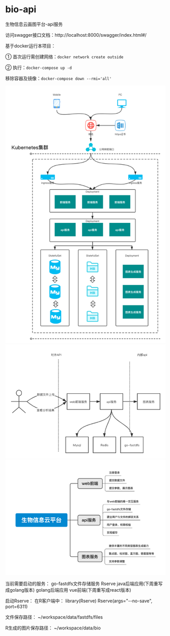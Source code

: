 # bio-api
生物信息云画图平台-api服务

访问swagger接口文档：http://localhost:8000/swagger/index.html#/

基于docker运行本项目：

① 首次运行需创建网络：`docker network create outside`

② 执行：`docker-compose up -d`

移除容器及镜像：`docker-compose down --rmi='all'`

![生物信息云平台部署图](生物信息云平台部署图.png)
![生物信息应用架构](生物信息应用架构.png)
![服务组成](服务组成.png)

当前需要启动的服务：
go-fastdfs文件存储服务
Rserve
java后端应用(下周重写成golang版本)
golang后端应用
vue前端(下周重写成react版本)

启动Rserve：
在R客户端中：
library(Rserve)
Rserve(args="--no-save", port=6311)

文件保存路径：
~/workspace/data/fastdfs/files

R生成的图片保存路径：
~/workspace/data/bio

